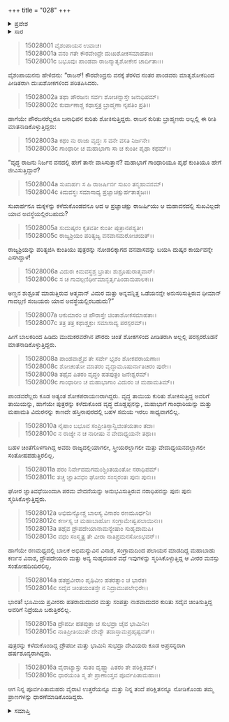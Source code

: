 +++
title = "028"
+++

<details><summary>ಪ್ರವೇಶ</summary>


।।   ಓಂ ಓಂ ನಮೋ ನಾರಾಯಣಾಯ।।   ಶ್ರೀ ವೇದವ್ಯಾಸಾಯ ನಮಃ ।।

ಶ್ರೀ ಕೃಷ್ಣದ್ವೈಪಾಯನ ವೇದವ್ಯಾಸ ವಿರಚಿತ  

**ಶ್ರೀ ಮಹಾಭಾರತ**

**ಆಶ್ರಮವಾಸಿಕ ಪರ್ವ**

**ಆಶ್ರಮವಾಸ ಪರ್ವ**

**ಅಧ್ಯಾಯ 28**


</details>

<details><summary>ಸಾರ</summary>

ಪಾಂಡವರ ಶೋಕ (1-16).


</details>

> 15028001 ವೈಶಂಪಾಯನ ಉವಾಚ।  
15028001a ವನಂ ಗತೇ ಕೌರವೇಂದ್ರೇ ದುಃಖಶೋಕಸಮಾಹತಾಃ।  
15028001c ಬಭೂವುಃ ಪಾಂಡವಾ ರಾಜನ್ಮಾತೃಶೋಕೇನ ಚಾರ್ದಿತಾಃ।।

ವೈಶಂಪಾಯನನು ಹೇಳಿದನು: “ರಾಜನ್! ಕೌರವೇಂದ್ರನು ವನಕ್ಕೆ ತೆರಳಿದ ನಂತರ ಪಾಂಡವರು ಮಾತೃಶೋಕದಿಂದ ಪೀಡಿತರಾಗಿ ದುಃಖಶೋಕಗಳಿಂದ ಪರಿತಪಿಸಿದರು.

> 15028002a ತಥಾ ಪೌರಜನಃ ಸರ್ವಃ ಶೋಚನ್ನಾಸ್ತೇ ಜನಾಧಿಪಮ್।  
15028002c ಕುರ್ವಾಣಾಶ್ಚ ಕಥಾಸ್ತತ್ರ ಬ್ರಾಹ್ಮಣಾ ನೃಪತಿಂ ಪ್ರತಿ।।

ಹಾಗೆಯೇ ಪೌರಜನರೆಲ್ಲರೂ ಜನಾಧಿಪನ ಕುರಿತು ಶೋಕಿಸುತ್ತಿದ್ದರು. ರಾಜನ ಕುರಿತು ಬ್ರಾಹ್ಮಣರು ಅಲ್ಲಲ್ಲಿ ಈ ರೀತಿ ಮಾತನಾಡಿಕೊಳ್ಳುತ್ತಿದ್ದರು:

> 15028003a ಕಥಂ ನು ರಾಜಾ ವೃದ್ಧಃ ಸ ವನೇ ವಸತಿ ನಿರ್ಜನೇ।  
15028003c ಗಾಂಧಾರೀ ಚ ಮಹಾಭಾಗಾ ಸಾ ಚ ಕುಂತೀ ಪೃಥಾ ಕಥಮ್।।

“ವೃದ್ಧ ರಾಜನು ನಿರ್ಜನ ವನದಲ್ಲಿ ಹೇಗೆ ತಾನೇ ವಾಸಿಸುತ್ತಾನೆ? ಮಹಾಭಾಗೆ ಗಾಂಧಾರಿಯೂ ಪೃಥೆ ಕುಂತಿಯೂ ಹೇಗೆ ಜೀವಿಸುತ್ತಿದ್ದಾರೆ?

> 15028004a ಸುಖಾರ್ಹಃ ಸ ಹಿ ರಾಜರ್ಷಿರ್ನ ಸುಖಂ ತನ್ಮಹಾವನಮ್।  
15028004c ಕಿಮವಸ್ಥಃ ಸಮಾಸಾದ್ಯ ಪ್ರಜ್ಞಾಚಕ್ಷುರ್ಹತಾತ್ಮಜಃ।।

ಸುಖಾರ್ಹನೂ ಮಕ್ಕಳನ್ನು ಕಳೆದುಕೊಂಡವನೂ ಆದ ಆ ಪ್ರಜ್ಞಾಚಕ್ಷು ರಾಜರ್ಷಿಯು ಆ ಮಹಾವನದಲ್ಲಿ ಸುಖವಿಲ್ಲದೇ ಯಾವ ಅವಸ್ಥೆಯಲ್ಲಿರಬಹುದು?

> 15028005a ಸುದುಷ್ಕರಂ ಕೃತವತೀ ಕುಂತೀ ಪುತ್ರಾನಪಶ್ಯತೀ।  
15028005c ರಾಜ್ಯಶ್ರಿಯಂ ಪರಿತ್ಯಜ್ಯ ವನವಾಸಮರೋಚಯತ್।।

ರಾಜ್ಯಶ್ರಿಯನ್ನು ಪರಿತ್ಯಜಿಸಿ ಕುಂತಿಯು ಪುತ್ರರನ್ನು ನೋಡಲಿಕ್ಕಾಗದ ವನವಾಸವನ್ನು ಬಯಸಿ ದುಷ್ಕರ ಕಾರ್ಯವನ್ನೇ ಎಸಗಿದ್ದಾಳೆ!

> 15028006a ವಿದುರಃ ಕಿಮವಸ್ಥಶ್ಚ ಭ್ರಾತುಃ ಶುಶ್ರೂಷುರಾತ್ಮವಾನ್।  
15028006c ಸ ಚ ಗಾವಲ್ಗಣಿರ್ಧೀಮಾನ್ಭರ್ತೃಪಿಂಡಾನುಪಾಲಕಃ।।

ಅಣ್ಣನ ಶುಶ್ರೂಷೆ ಮಾಡುತ್ತಿರುವ ಆತ್ಮವಾನ್ ವಿದುರ ಮತ್ತು ಅನ್ನವನ್ನಿತ್ತ ಒಡೆಯನನ್ನೇ ಅನುಸರಿಸುತ್ತಿರುವ ಧೀಮಾನ್ ಗಾವಲ್ಗಣಿ ಸಂಜಯರು ಯಾವ ಅವಸ್ಥೆಯಲ್ಲಿರಬಹುದು?”

> 15028007a ಆಕುಮಾರಂ ಚ ಪೌರಾಸ್ತೇ ಚಿಂತಾಶೋಕಸಮಾಹತಾಃ।  
15028007c ತತ್ರ ತತ್ರ ಕಥಾಶ್ಚಕ್ರುಃ ಸಮಾಸಾದ್ಯ ಪರಸ್ಪರಮ್।।

ಹೀಗೆ ಬಾಲಕರಿಂದ ಹಿಡಿದು ಮುದುಕರವರೆಗಿನ ಪೌರರು ಚಿಂತೆ ಶೋಕಗಳಿಂದ ಪೀಡಿತರಾಗಿ ಅಲ್ಲಲ್ಲಿ ಪರಸ್ಪರರೊಡನೆ ಮಾತನಾಡಿಕೊಳ್ಳುತ್ತಿದ್ದರು.

> 15028008a ಪಾಂಡವಾಶ್ಚೈವ ತೇ ಸರ್ವೇ ಭೃಶಂ ಶೋಕಪರಾಯಣಾಃ।  
15028008c ಶೋಚಂತೋ ಮಾತರಂ ವೃದ್ಧಾಮೂಷುರ್ನಾತಿಚಿರಂ ಪುರೇ।।  
15028009a ತಥೈವ ಪಿತರಂ ವೃದ್ಧಂ ಹತಪುತ್ರಂ ಜನೇಶ್ವರಮ್।  
15028009c ಗಾಂಧಾರೀಂ ಚ ಮಹಾಭಾಗಾಂ ವಿದುರಂ ಚ ಮಹಾಮತಿಮ್।।

ಪಾಂಡವರೆಲ್ಲರು ಕೂಡ ಅತ್ಯಂತ ಶೋಕಪರಾಯಣರಾಗಿದ್ದರು. ವೃದ್ಧ ತಾಯಿಯ ಕುರಿತು ಶೋಕಿಸುತ್ತಿದ್ದ ಅವರಿಗೆ ತಾಯಿಯನ್ನು, ಹಾಗೆಯೇ ಪುತ್ರರನ್ನು ಕಳೆದುಕೊಂಡ ವೃದ್ಧ ದೊಡ್ಡಪ್ಪನನ್ನು, ಮಹಾಭಾಗೆ ಗಾಂಧಾರಿಯನ್ನು ಮತ್ತು ಮಹಾಮತಿ ವಿದುರನನ್ನು ಕಾಣದೇ ಹಸ್ತಿನಾಪುರದಲ್ಲಿ ಬಹಳ ಸಮಯ ಇರಲು ಸಾಧ್ಯವಾಗಲಿಲ್ಲ.

> 15028010a ನೈಷಾಂ ಬಭೂವ ಸಂಪ್ರೀತಿಸ್ತಾನ್ವಿಚಿಂತಯತಾಂ ತದಾ।  
15028010c ನ ರಾಜ್ಯೇ ನ ಚ ನಾರೀಷು ನ ವೇದಾಧ್ಯಯನೇ ತಥಾ।।

ಬಹಳ ಚಿಂತೆಗೊಳಗಾಗಿದ್ದ ಅವರು ರಾಜ್ಯದಲ್ಲಿಯಾಗಲೀ, ಸ್ತ್ರೀಯರಲ್ಲಾಗಲೀ ಮತ್ತು ವೇದಾಧ್ಯಯನದಲ್ಲಾಗಲೀ ಸಂತೋಷಪಡುತ್ತಿರಲಿಲ್ಲ.

> 15028011a ಪರಂ ನಿರ್ವೇದಮಗಮಂಶ್ಚಿಂತಯಂತೋ ನರಾಧಿಪಮ್।  
15028011c ತಚ್ಚ ಜ್ಞಾತಿವಧಂ ಘೋರಂ ಸಂಸ್ಮರಂತಃ ಪುನಃ ಪುನಃ।।

ಘೋರ ಜ್ಞಾತಿವಧೆಯಿಂದಾಗಿ ಪರಮ ವೇದನೆಯನ್ನು ಅನುಭವಿಸುತ್ತಿರುವ ನರಾಧಿಪನನ್ನು ಪುನಃ ಪುನಃ ಸ್ಮರಿಸಿಕೊಳ್ಳುತ್ತಿದ್ದರು.

> 15028012a ಅಭಿಮನ್ಯೋಶ್ಚ ಬಾಲಸ್ಯ ವಿನಾಶಂ ರಣಮೂರ್ಧನಿ।  
15028012c ಕರ್ಣಸ್ಯ ಚ ಮಹಾಬಾಹೋಃ ಸಂಗ್ರಾಮೇಷ್ವಪಲಾಯಿನಃ।।  
15028013a ತಥೈವ ದ್ರೌಪದೇಯಾನಾಮನ್ಯೇಷಾಂ ಸುಹೃದಾಮಪಿ।  
15028013c ವಧಂ ಸಂಸ್ಮೃತ್ಯ ತೇ ವೀರಾ ನಾತಿಪ್ರಮನಸೋಽಭವನ್।।

ಹಾಗೆಯೇ ರಣಮಧ್ಯದಲ್ಲಿ ಬಾಲಕ ಅಭಿಮನ್ಯುವಿನ ವಿನಾಶ, ಸಂಗ್ರಾಮದಿಂದ ಪಲಾಯನ ಮಾಡದಿದ್ದ ಮಹಾಬಾಹು ಕರ್ಣನ ವಿನಾಶ, ದ್ರೌಪದೇಯರು ಮತ್ತು ಅನ್ಯ ಸುಹೃದಯರ ವಧೆ ಇವುಗಳನ್ನು ಸ್ಮರಿಸಿಕೊಳ್ಳುತ್ತಿದ್ದ ಆ ವೀರರ ಮನಸ್ಸು ಸಂತೋಷದಿಂದಿರಲಿಲ್ಲ.

> 15028014a ಹತಪ್ರವೀರಾಂ ಪೃಥಿವೀಂ ಹತರತ್ನಾಂ ಚ ಭಾರತ।  
15028014c ಸದೈವ ಚಿಂತಯಂತಸ್ತೇ ನ ನಿದ್ರಾಮುಪಲೇಭಿರೇ।।

ಭಾರತ! ಭೂಮಿಯ ಪ್ರವೀರರು ಹತರಾದುದುದರ ಮತ್ತು ಸಂಪತ್ತು ನಾಶವಾದುದರ ಕುರಿತು ಸದೈವ ಚಿಂತಿಸುತ್ತಿದ್ದ ಅವರಿಗೆ ನಿದ್ರೆಯೂ ಬರುತ್ತಿರಲಿಲ್ಲ.

> 15028015a ದ್ರೌಪದೀ ಹತಪುತ್ರಾ ಚ ಸುಭದ್ರಾ ಚೈವ ಭಾಮಿನೀ।  
15028015c ನಾತಿಪ್ರೀತಿಯುತೇ ದೇವ್ಯೌ ತದಾಸ್ತಾಮಪ್ರಹೃಷ್ಟವತ್।।

ಪುತ್ರರನ್ನು ಕಳೆದುಕೊಂಡಿದ್ದ ದ್ರೌಪದೀ ಮತ್ತು ಭಾಮಿನಿ ಸುಭದ್ರಾ ದೇವಿಯರು ಕೂಡ ಅಪ್ರಸನ್ನರಾಗಿ ಹರ್ಷಶೂನ್ಯರಾಗಿದ್ದರು.

> 15028016a ವೈರಾಟ್ಯಾಸ್ತು ಸುತಂ ದೃಷ್ಟ್ವಾ ಪಿತರಂ ತೇ ಪರಿಕ್ಷಿತಮ್।  
15028016c ಧಾರಯಂತಿ ಸ್ಮ ತೇ ಪ್ರಾಣಾಂಸ್ತವ ಪೂರ್ವಪಿತಾಮಹಾಃ।।

ಆಗ ನಿನ್ನ ಪೂರ್ವಪಿತಾಮಹರು ವೈರಾಟಿ ಉತ್ತರೆಯನ್ನೂ ಮತ್ತು ನಿನ್ನ ತಂದೆ ಪರಿಕ್ಷಿತನನ್ನೂ ನೋಡಿಕೊಂಡು ತಮ್ಮ ಪ್ರಾಣಗಳನ್ನು ಧಾರಣೆಮಾಡಿಕೊಂಡಿದ್ದರು.


<details><summary>ಸಮಾಪ್ತಿ</summary>

ಇತಿ ಶ್ರೀಮಹಾಭಾರತೇ ಆಶ್ರಮವಾಸಿಕೇ ಪರ್ವಣಿ ಆಶ್ರಮವಾಸಪರ್ವಣಿ ಅಷ್ಟವಿಂಶೋಽಧ್ಯಾಯಃ।।  
ಇದು ಶ್ರೀಮಹಾಭಾರತದಲ್ಲಿ ಆಶ್ರಮವಾಸಿಕಪರ್ವದಲ್ಲಿ ಆಶ್ರಮವಾಸಪರ್ವದಲ್ಲಿ ಇಪ್ಪತ್ತೆಂಟನೇ ಅಧ್ಯಾಯವು.


</details>

